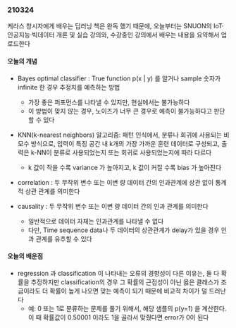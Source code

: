 ### 210324

케라스 창시자에게 배우는 딥러닝 책은 완독 했기 때문에, 오늘부터는 SNUON의 IoT·인공지능·빅데이터 개론 및 실습 강의와, 수강중인 강의에서 배우는 내용을 요약해서 업로드한다

#### 오늘의 개념

* Bayes optimal classifier : True function p(x | y) 를 알거나 sample 숫자가 infinite 한 경우 추정치를 예측하는 방법
  * 가장 좋은 퍼포먼스를 나타낼 수 있지만, 현실에서는 불가능하다
  * 이 방법이 맞지 않는 경우, 노이즈가 너무 큰 경우로 예측이 불가능하다고 판단할 수 있다

* KNN(k-nearest neighbors) 알고리즘: 패턴 인식에서, 분류나 회귀에 사용되는 비모수 방식으로, 입력이 특징 공간 내 k개의 가장 가까운 훈련 데이터로 구성되고, 출력은 k-NN이 분류로 사용되었는지 또는 회귀로 사용되었는지에 따라 다르다
  * k 값이 작을 수록 variance 가 높아지고, k 값이 커질 수록 bias 가 높아진다

* correlation : 두 무작위 변수 또는 이변 량 데이터 간의 인과관계에 상관 없이 통계적 상관 관계를 의미한다

* causality : 두 무작위 변수 또는 이변 량 데이터 간의 인과 관계를 의미한다
  * 일반적으로 데이터 자체는 인과관계를 나타낼 수 없다
  * 다만, Time sequence data나 두 데이터의 상관관계가 delay가 있을 경우 인과 관계를 유추할 수 있다

#### 오늘의 배운점

* regression 과 classification 이 나타내는 오류의 경향성이 다른 이유는, 둘 다 확률을 추정하지만 classification의 경우 그 확률의 근접성이 아닌 옳은 클래스가 조금이라도 더 확률이 높게 나오면 맞는 예측이 되기 때문에 비교적 차이가 덜 드러난다
  * 예: 0 또는 1로 분류하는 문제를 풀기 위해서, 해당 샘플의 p(y=1) 을 계산한다. 이 때 확률값이 0.50001 이라도 1을 골라서 맞췄다면 error가 0이 된다
 
